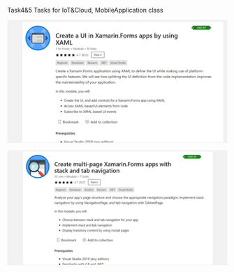 <!DOCTYPE html>
<html>
<body class="stackedit">
<p>Task4&5 Tasks for IoT&amp;Cloud, MobileApplication class</p>
    <p><img src="https://github.com/BeaverJulia/Task4and5/blob/master/Task4/Task4/task4.JPG?raw=true" alt="swagger"></p>
    <p><img src="https://github.com/BeaverJulia/Task4and5/blob/master/Task4/Task4/task5.JPG?raw=true" alt="swagger"></p>
</div>
</body>

</html>
